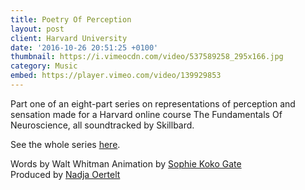 ```yaml
---
title: Poetry Of Perception
layout: post
client: Harvard University
date: '2016-10-26 20:51:25 +0100'
thumbnail: https://i.vimeocdn.com/video/537589258_295x166.jpg
category: Music
embed: https://player.vimeo.com/video/139929853
---
```


Part one of an eight-part series on representations of perception and sensation made for a Harvard online course The Fundamentals Of Neuroscience, all soundtracked by Skillbard.

See the whole series [here](https://vimeo.com/channels/972301).

Words by Walt Whitman
Animation by [Sophie Koko Gate](sophiekokogate.com)  
Produced by [Nadja Oertelt](nadjaoertelt.com)
